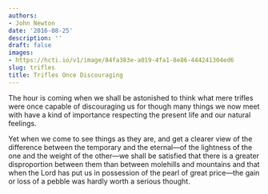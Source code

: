 ```yaml
---
authors:
- John Newton
date: '2016-08-25'
description: ''
draft: false
images:
- https://hcti.io/v1/image/84fa383e-a019-4fa1-8e86-444241304ed6
slug: trifles
title: Trifles Once Discouraging
---
```


The hour is coming when we shall be astonished to think what mere trifles were once capable of discouraging us for though many things we now meet with have a kind of importance respecting the present life and our natural feelings. 

Yet when we come to see things as they are, and get a clearer view of the difference between the temporary and the eternal—of the lightness of the one and the weight of the other—we shall be satisfied that there is a greater disproportion between them than between molehills and mountains and that when the Lord has put us in possession of the pearl of great price—the gain or loss of a pebble was hardly worth a serious thought.